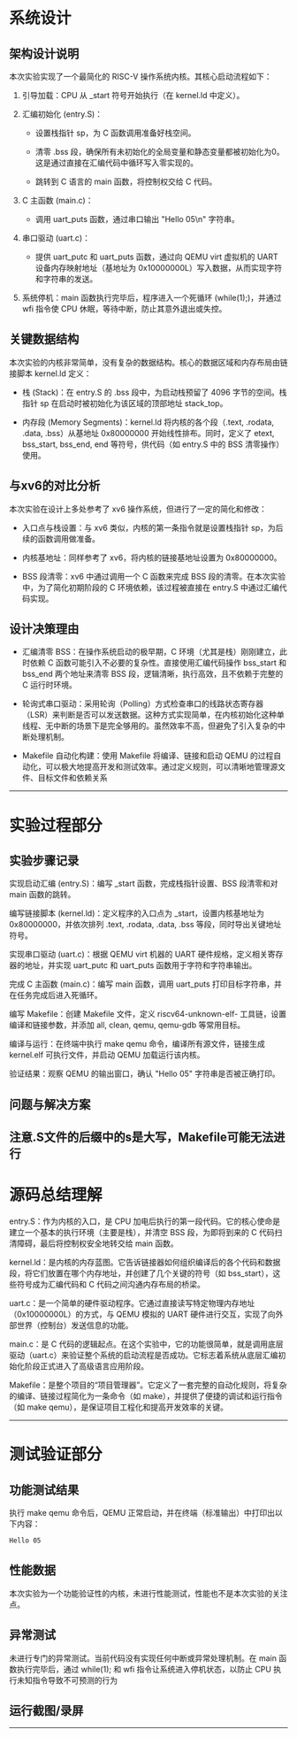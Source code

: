 # **系统设计**
## 架构设计说明
本次实验实现了一个最简化的 RISC-V 操作系统内核。其核心启动流程如下：

1. 引导加载：CPU 从 _start 符号开始执行（在 kernel.ld 中定义）。

2. 汇编初始化 (entry.S)：

   * 设置栈指针 sp，为 C 函数调用准备好栈空间。

    - 清零 .bss 段，确保所有未初始化的全局变量和静态变量都被初始化为0。这是通过直接在汇编代码中循环写入零实现的。

    - 跳转到 C 语言的 main 函数，将控制权交给 C 代码。

1. C 主函数 (main.c)：

    - 调用 uart_puts 函数，通过串口输出 "Hello 05\n" 字符串。

4. 串口驱动 (uart.c)：

    - 提供 uart_putc 和 uart_puts 函数，通过向 QEMU virt 虚拟机的 UART 设备内存映射地址（基地址为 0x10000000L）写入数据，从而实现字符和字符串的发送。

5. 系统停机：main 函数执行完毕后，程序进入一个死循环 (while(1);)，并通过 wfi 指令使 CPU 休眠，等待中断，防止其意外退出或失控。
## 关键数据结构
本次实验的内核非常简单，没有复杂的数据结构。核心的数据区域和内存布局由链接脚本 kernel.ld 定义：

- 栈 (Stack)：在 entry.S 的 .bss 段中，为启动栈预留了 4096 字节的空间。栈指针 sp 在启动时被初始化为该区域的顶部地址 stack_top。

- 内存段 (Memory Segments)：kernel.ld 将内核的各个段（.text, .rodata, .data, .bss）从基地址 0x80000000 开始线性排布。同时，定义了 etext, bss_start, bss_end, end 等符号，供代码（如 entry.S 中的 BSS 清零操作）使用。
## 与xv6的对比分析
本次实验在设计上多处参考了 xv6 操作系统，但进行了一定的简化和修改：

- 入口点与栈设置：与 xv6 类似，内核的第一条指令就是设置栈指针 sp，为后续的函数调用做准备。

- 内核基地址：同样参考了 xv6，将内核的链接基地址设置为 0x80000000。

- BSS 段清零：xv6 中通过调用一个 C 函数来完成 BSS 段的清零。在本次实验中，为了简化初期阶段的 C 环境依赖，该过程被直接在 entry.S 中通过汇编代码实现。
## 设计决策理由
- 汇编清零 BSS：在操作系统启动的极早期，C 环境（尤其是栈）刚刚建立，此时依赖 C 函数可能引入不必要的复杂性。直接使用汇编代码操作 bss_start 和 bss_end 两个地址来清零 BSS 段，逻辑清晰，执行高效，且不依赖于完整的 C 运行时环境。

- 轮询式串口驱动：采用轮询（Polling）方式检查串口的线路状态寄存器（LSR）来判断是否可以发送数据。这种方式实现简单，在内核初始化这种单线程、无中断的场景下是完全够用的。虽然效率不高，但避免了引入复杂的中断处理机制。

- Makefile 自动化构建：使用 Makefile 将编译、链接和启动 QEMU 的过程自动化，可以极大地提高开发和测试效率。通过定义规则，可以清晰地管理源文件、目标文件和依赖关系
---
# **实验过程部分**
## 实验步骤记录
实现启动汇编 (entry.S)：编写 _start 函数，完成栈指针设置、BSS 段清零和对 main 函数的跳转。

编写链接脚本 (kernel.ld)：定义程序的入口点为 _start，设置内核基地址为 0x80000000，并依次排列 .text, .rodata, .data, .bss 等段，同时导出关键地址符号。

实现串口驱动 (uart.c)：根据 QEMU virt 机器的 UART 硬件规格，定义相关寄存器的地址，并实现 uart_putc 和 uart_puts 函数用于字符和字符串输出。

完成 C 主函数 (main.c)：编写 main 函数，调用 uart_puts 打印目标字符串，并在任务完成后进入死循环。

编写 Makefile：创建 Makefile 文件，定义 riscv64-unknown-elf- 工具链，设置编译和链接参数，并添加 all, clean, qemu, qemu-gdb 等常用目标。

编译与运行：在终端中执行 make qemu 命令，编译所有源文件，链接生成 kernel.elf 可执行文件，并启动 QEMU 加载运行该内核。

验证结果：观察 QEMU 的输出窗口，确认 "Hello 05" 字符串是否被正确打印。


## 问题与解决方案
注意.S文件的后缀中的s是大写，Makefile可能无法进行
---
# **源码总结理解**
entry.S：作为内核的入口，是 CPU 加电后执行的第一段代码。它的核心使命是建立一个基本的执行环境（主要是栈），并清空 BSS 段，为即将到来的 C 代码扫清障碍，最后将控制权安全地转交给 main 函数。

kernel.ld：是内核的内存蓝图。它告诉链接器如何组织编译后的各个代码和数据段，将它们放置在哪个内存地址，并创建了几个关键的符号（如 bss_start），这些符号成为汇编代码和 C 代码之间沟通内存布局的桥梁。

uart.c：是一个简单的硬件驱动程序。它通过直接读写特定物理内存地址（0x10000000L）的方式，与 QEMU 模拟的 UART 硬件进行交互，实现了向外部世界（控制台）发送信息的功能。

main.c：是 C 代码的逻辑起点。在这个实验中，它的功能很简单，就是调用底层驱动（uart.c）来验证整个系统的启动流程是否成功。它标志着系统从底层汇编初始化阶段正式进入了高级语言应用阶段。

Makefile：是整个项目的“项目管理器”。它定义了一套完整的自动化规则，将复杂的编译、链接过程简化为一条命令（如 make），并提供了便捷的调试和运行指令（如 make qemu），是保证项目工程化和提高开发效率的关键。

---
# **测试验证部分**
## 功能测试结果
执行 make qemu 命令后，QEMU 正常启动，并在终端（标准输出）中打印出以下内容：
```zsh
Hello 05
```
## 性能数据
本次实验为一个功能验证性的内核，未进行性能测试，性能也不是本次实验的关注点。
## 异常测试
未进行专门的异常测试。当前代码没有实现任何中断或异常处理机制。在 main 函数执行完毕后，通过 while(1); 和 wfi 指令让系统进入停机状态，以防止 CPU 执行未知指令导致不可预测的行为
## 运行截图/录屏

---
